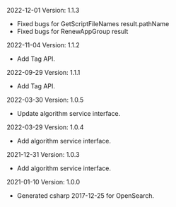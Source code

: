 2022-12-01 Version: 1.1.3
- Fixed bugs for GetScriptFileNames result.pathName
- Fixed bugs for RenewAppGroup result

2022-11-04 Version: 1.1.2
- Add Tag API.

2022-09-29 Version: 1.1.1
- Add Tag API.

2022-03-30 Version: 1.0.5
- Update algorithm service interface.

2022-03-29 Version: 1.0.4
- Add algorithm service interface.

2021-12-31 Version: 1.0.3
- Add algorithm service interface.

2021-01-10 Version: 1.0.0
- Generated csharp 2017-12-25 for OpenSearch.

